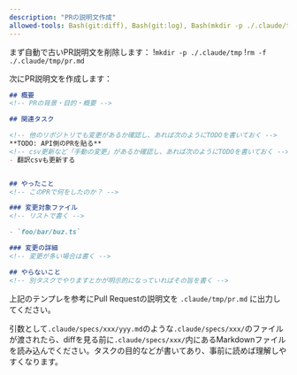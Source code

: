 ```yaml
---
description: "PRの説明文作成"
allowed-tools: Bash(git:diff), Bash(git:log), Bash(mkdir -p ./.claude/tmp), Bash(rm -f ./.claude/tmp/pr.md)
---
```


まず自動で古いPR説明文を削除します：
!`mkdir -p ./.claude/tmp`
!`rm -f ./.claude/tmp/pr.md`

次にPR説明文を作成します：

```markdown
## 概要
<!-- PRの背景・目的・概要 -->

## 関連タスク

<!-- 他のリポジトリでも変更があるか確認し、あれば次のようにTODOを書いておく -->
**TODO: API側のPRを貼る**
<!-- csv更新など「手動の変更」があるか確認し、あれば次のようにTODOを書いておく -->
- 翻訳csvも更新する


## やったこと
<!-- このPRで何をしたのか？ -->

### 変更対象ファイル
<!-- リストで書く -->

- `foo/bar/buz.ts`

### 変更の詳細
<!-- 変更が多い場合は書く -->

## やらないこと
<!-- 別タスクでやりますとかが明示的になっていればその旨を書く -->
```

上記のテンプレを参考にPull Requestの説明文を `.claude/tmp/pr.md` に出力してください。

引数として`.claude/specs/xxx/yyy.md`のような`.claude/specs/xxx/`のファイルが渡されたら、diffを見る前に`.claude/specs/xxx/`内にあるMarkdownファイルを読み込んでください。タスクの目的などが書いてあり、事前に読めば理解しやすくなります。

